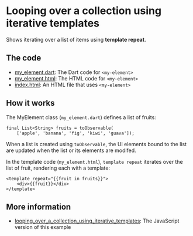 # Looping over a collection using iterative templates

Shows iterating over a list of items using **template repeat**.

## The code

* [my_element.dart](https://github.com/dart-lang/polymer-dart-snippets/blob/master/web/control_flow/looping_over_a_collection_using_iterative_templates/my_element.dart): 
  The Dart code for `<my-element>`
* [my_element.html](https://github.com/dart-lang/polymer-dart-snippets/blob/master/web/control_flow/looping_over_a_collection_using_iterative_templates/my_element.html): 
  The HTML code for `<my-element>`
* [index.html](https://github.com/dart-lang/polymer-dart-snippets/blob/master/web/control_flow/looping_over_a_collection_using_iterative_templates/index.html):
  An HTML file that uses `<my-element>`

## How it works

The MyElement class (`my_element.dart`) defines a list of fruits:

    final List<String> fruits = toObservable(
        ['apple', 'banana', 'fig', 'kiwi', 'guava']);

When a list is created using `toObservable`, the UI elements bound to the
list are updated when the list or its elements are modifed.

In the template code (`my_element.html`), `template repeat` iterates
over the list of fruit, rendering each with a template:

    <template repeat="{{fruit in fruits}}">
        <div>{{fruit}}</div>
    </template>

## More information

* [looping_over_a_collection_using_iterative_templates](https://github.com/PolymerLabs/polymer-snippets/blob/e2961966bf294374d99df4ddaba296f45af7bd38/snippets/control-flow/looping-over-a-collection-using-iterative-templates.html):
  The JavaScript version of this example

